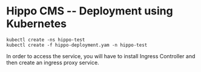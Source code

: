 # Hippo CMS -- Deployment using Kubernetes

```
kubectl create -ns hippo-test
kubectl create -f hippo-deployment.yam -n hippo-test
```
In order to access the service, you will have to install Ingress Controller and then create an ingress proxy service. 
